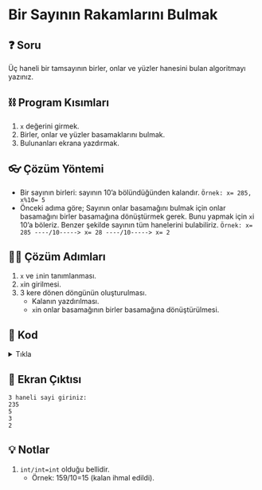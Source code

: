 # Bir Sayının Rakamlarını Bulmak

## ❓ Soru
Üç haneli bir tamsayının birler, onlar ve yüzler hanesini bulan algoritmayı yazınız.

## ⛓ Program Kısımları
1. `x` değerini girmek.
2. Birler, onlar ve yüzler basamaklarını bulmak.
3. Bulunanları ekrana yazdırmak.

   
## 👓 Çözüm Yöntemi 
- Bir sayının birleri: sayının 10’a bölündüğünden kalandır.
`Örnek: x= 285, x%10= 5`
- Önceki adıma göre; Sayının onlar basamağını bulmak için onlar basamağını birler basamağına dönüştürmek gerek. Bunu yapmak için `x`i 10’a böleriz. Benzer şekilde sayının tüm hanelerini bulabiliriz.
`Örnek: x= 285 ----/10-----> x= 28 ----/10-----> x= 2`
  
## 👩‍🔧 Çözüm Adımları
1. `x` ve `i`nin tanımlanması.
2. `x`in girilmesi.
3. 3 kere dönen döngünün oluşturulması.
   - Kalanın yazdırılması.
   - `x`in onlar basamağının birler basamağına dönüştürülmesi.

## 🤖 Kod
<details>
<summary>Tıkla</summary>


```java
import java.util.*;
public class RakamSayisi {
 public static void main(String arg[]) {
  Scanner input = new Scanner(System.in);
  int x, i; // 1. adım
  System.out.println("3 haneli sayi giriniz:");
  x = input.nextInt(); // 2. adım
  for (i = 0; i < 3; i++) // 3. adım
  {
   System.out.println(x % 10); // 3. adım (a)
   x = x / 10; // 3. adım (b), I. nota bak
  }
  input.close();
 }
}
```
</details>


## 🎉 Ekran Çıktısı

```
3 haneli sayi giriniz:
235
5
3
2
```

## 💡 Notlar 
1. `int/int=int` olduğu bellidir.
   - Örnek: 159/10=15 (kalan ihmal edildi).
